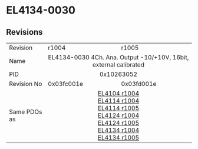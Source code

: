 # EL4134-0030

## Revisions
<table>
<tr>
<td>Revision</td>
<td>r1004</td>
<td>r1005</td>
</tr>
<tr>
<td>Name</td>
<td colspan=2 align="center">EL4134-0030 4Ch. Ana. Output -10/+10V, 16bit, external calibrated</td>
</tr>
<tr>
<td>PID</td>
<td colspan=2 align="center">0x10263052</td>
</tr>
<tr>
<td>Revision No</td>
<td>0x03fc001e</td>
<td>0x03fd001e</td>
</tr>
<tr>
<td>Same PDOs as</td>
<td colspan=2 align="center"><a href="EL4104.md">EL4104 r1004</a><br/><a href="EL4114.md">EL4114 r1004</a><br/><a href="EL4114.md">EL4114 r1005</a><br/><a href="EL4124.md">EL4124 r1004</a><br/><a href="EL4124.md">EL4124 r1005</a><br/><a href="EL4134.md">EL4134 r1004</a><br/><a href="EL4134.md">EL4134 r1005</a></td>
</tr>
</table>
